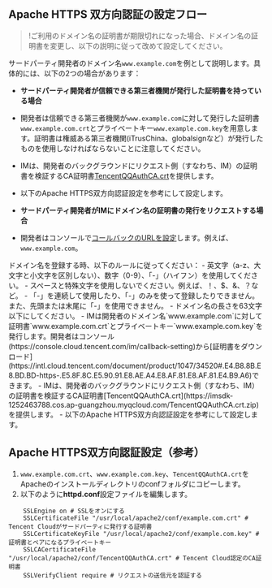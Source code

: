 ## Apache HTTPS 双方向認証の設定フロー
>!ご利用のドメイン名の証明書が期限切れになった場合、ドメイン名の証明書を変更し、以下の説明に従って改めて設定してください。

サードパーティ開発者のドメイン名`www.example.com`を例として説明します。具体的には、以下の2つの場合があります：

- **サードパーティ開発者が信頼できる第三者機関が発行した証明書を持っている場合**
 - 開発者は信頼できる第三者機関が`www.example.com`に対して発行した証明書`www.example.com.crt`とプライベートキー`www.example.com.key`を用意します。証明書は権威ある第三者機関(iTrusChina、globalsignなど）が発行したものを使用しなければならないことに注意してください。
 - IMは、開発者のバックグラウンドにリクエスト側（すなわち、IM）の証明書を検証するCA証明書[TencentQQAuthCA.crt](https://imsdk-1252463788.cos.ap-guangzhou.myqcloud.com/TencentQQAuthCA.crt.zip)を提供します。
 - 以下のApache HTTPS双方向認証設定を参考にして設定します。

- **サードパーティ開発者がIMにドメイン名の証明書の発行をリクエストする場合**
 - 開発者はコンソールで[コールバックのURLを設定](https://intl.cloud.tencent.com/document/product/1047/34520)します。例えば、`www.example.com`。
 <dx-alert infotype="notice" title="">
 ドメイン名を登録する時、以下のルールに従ってください：
- 英文字（a-z、大文字と小文字を区別しない）、数字（0-9）、「-」（ハイフン）を使用してください。
- スペースと特殊文字を使用しないでください。例えば、！、$、&、？など。
- 「-」を連続して使用したり、「-」のみを使って登録したりできません。また、先頭または末尾に「-」を使用できません。
- ドメイン名の長さを63文字以下にしてください。
</dx-alert>
 - IMは開発者のドメイン名`www.example.com`に対して証明書`www.example.com.crt`とプライベートキー`www.example.com.key`を発行します。開発者はコンソール(https://console.cloud.tencent.com/im/callback-setting)から[証明書をダウンロード](https://intl.cloud.tencent.com/document/product/1047/34520#.E4.B8.8B.E8.BD.BD-https-.E5.8F.8C.E5.90.91.E8.AE.A4.E8.AF.81.E8.AF.81.E4.B9.A6)できます。
 - IMは、開発者のバックグラウンドにリクエスト側（すなわち、IM）の証明書を検証するCA証明書[TencentQQAuthCA.crt](https://imsdk-1252463788.cos.ap-guangzhou.myqcloud.com/TencentQQAuthCA.crt.zip)を提供します。
 - 以下のApache HTTPS双方向認証設定を参考にして設定します。

## Apache HTTPS双方向認証設定（参考）

1. `www.example.com.crt`、`www.example.com.key`、`TencentQQAuthCA.crt`をApacheのインストールディレクトリのconfフォルダにコピーします。
2. 以下のように**httpd.conf**設定ファイルを編集します。
```
	SSLEngine on # SSLをオンにする
	SSLCertificateFile "/usr/local/apache2/conf/example.com.crt" #  Tencent Cloudがサードパーティに発行する証明書
	SSLCertificateKeyFile "/usr/local/apache2/conf/example.com.key" # 証明書とペアになるプライベートキー
	SSLCACertificateFile  "/usr/local/apache2/conf/TencentQQAuthCA.crt" # Tencent Cloud認定のCA証明書
	SSLVerifyClient require # リクエストの送信元を認証する
```

